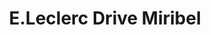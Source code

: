 ---
title: "E.Leclerc Drive Miribel"
url: /les-echets/e-leclerc-drive-miribel/
shop: supermarché
---